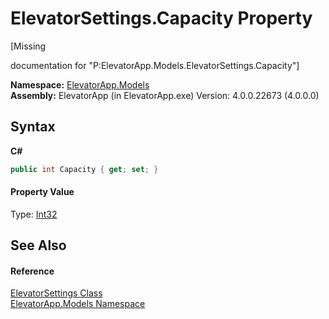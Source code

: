 # ElevatorSettings.Capacity Property 
 

\[Missing <summary> documentation for "P:ElevatorApp.Models.ElevatorSettings.Capacity"\]

**Namespace:**&nbsp;<a href="N_ElevatorApp_Models">ElevatorApp.Models</a><br />**Assembly:**&nbsp;ElevatorApp (in ElevatorApp.exe) Version: 4.0.0.22673 (4.0.0.0)

## Syntax

**C#**<br />
``` C#
public int Capacity { get; set; }
```


#### Property Value
Type: <a href="http://msdn2.microsoft.com/en-us/library/td2s409d" target="_blank">Int32</a>

## See Also


#### Reference
<a href="T_ElevatorApp_Models_ElevatorSettings">ElevatorSettings Class</a><br /><a href="N_ElevatorApp_Models">ElevatorApp.Models Namespace</a><br />